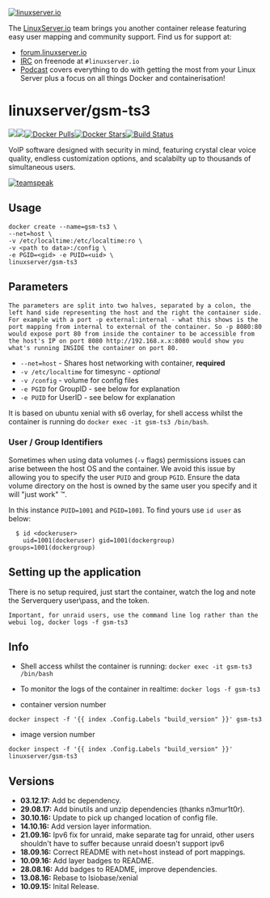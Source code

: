 [linuxserverurl]: https://linuxserver.io
[forumurl]: https://forum.linuxserver.io
[ircurl]: https://www.linuxserver.io/irc/
[podcasturl]: https://www.linuxserver.io/podcast/
[appurl]: https://teamspeak.com
[hub]: https://hub.docker.com/r/linuxserver/gsm-ts3/

[![linuxserver.io](https://raw.githubusercontent.com/linuxserver/docker-templates/master/linuxserver.io/img/linuxserver_medium.png)][linuxserverurl]

The [LinuxServer.io][linuxserverurl] team brings you another container release featuring easy user mapping and community support. Find us for support at:
* [forum.linuxserver.io][forumurl]
* [IRC][ircurl] on freenode at `#linuxserver.io`
* [Podcast][podcasturl] covers everything to do with getting the most from your Linux Server plus a focus on all things Docker and containerisation!

# linuxserver/gsm-ts3
[![](https://images.microbadger.com/badges/version/linuxserver/gsm-ts3.svg)](https://microbadger.com/images/linuxserver/gsm-ts3 "Get your own version badge on microbadger.com")[![](https://images.microbadger.com/badges/image/linuxserver/gsm-ts3.svg)](https://microbadger.com/images/linuxserver/gsm-ts3 "Get your own image badge on microbadger.com")[![Docker Pulls](https://img.shields.io/docker/pulls/linuxserver/gsm-ts3.svg)][hub][![Docker Stars](https://img.shields.io/docker/stars/linuxserver/gsm-ts3.svg)][hub][![Build Status](https://ci.linuxserver.io/buildStatus/icon?job=Docker-Builders/x86-64/x86-64-gsm-ts3)](https://ci.linuxserver.io/job/Docker-Builders/job/x86-64/job/x86-64-gsm-ts3/)

VoIP software designed with security in mind, featuring crystal clear voice quality, endless customization options, and scalabilty up to thousands of simultaneous users.

[![teamspeak](https://raw.githubusercontent.com/linuxserver/docker-templates/master/linuxserver.io/img/teamspeak-banner.png)][appurl]

## Usage

```
docker create --name=gsm-ts3 \
--net=host \
-v /etc/localtime:/etc/localtime:ro \
-v <path to data>:/config \
-e PGID=<gid> -e PUID=<uid> \
linuxserver/gsm-ts3
```

## Parameters

`The parameters are split into two halves, separated by a colon, the left hand side representing the host and the right the container side. 
For example with a port -p external:internal - what this shows is the port mapping from internal to external of the container.
So -p 8080:80 would expose port 80 from inside the container to be accessible from the host's IP on port 8080
http://192.168.x.x:8080 would show you what's running INSIDE the container on port 80.`

* `--net=host` - Shares host networking with container, **required**
* `-v /etc/localtime` for timesync - *optional*
* `-v /config` - volume for config files
* `-e PGID` for GroupID - see below for explanation
* `-e PUID` for UserID - see below for explanation

It is based on ubuntu xenial with s6 overlay, for shell access whilst the container is running do `docker exec -it gsm-ts3 /bin/bash`.

### User / Group Identifiers

Sometimes when using data volumes (`-v` flags) permissions issues can arise between the host OS and the container. We avoid this issue by allowing you to specify the user `PUID` and group `PGID`. Ensure the data volume directory on the host is owned by the same user you specify and it will "just work" ™.

In this instance `PUID=1001` and `PGID=1001`. To find yours use `id user` as below:

```
  $ id <dockeruser>
    uid=1001(dockeruser) gid=1001(dockergroup) groups=1001(dockergroup)
```

## Setting up the application 

There is no setup required, just start the container, watch the log and note the Serverquery user\pass, and the token.

`Important, for unraid users, use the command line log rather than the webui log, docker logs -f gsm-ts3`


## Info

* Shell access whilst the container is running: `docker exec -it gsm-ts3 /bin/bash`
* To monitor the logs of the container in realtime: `docker logs -f gsm-ts3`

* container version number 

`docker inspect -f '{{ index .Config.Labels "build_version" }}' gsm-ts3`

* image version number

`docker inspect -f '{{ index .Config.Labels "build_version" }}' linuxserver/gsm-ts3`

## Versions

+ **03.12.17:** Add bc dependency.
+ **29.08.17:** Add binutils and unzip dependencies (thanks n3mur1t0r).
+ **30.10.16:** Update to pick up changed location of config file.
+ **14.10.16:** Add version layer information.
+ **21.09.16:** Ipv6 fix for unraid, make separate tag for unraid, other users shouldn't have to
suffer because unraid doesn't support ipv6
+ **18.09.16:** Correct README with net=host instead of port mappings.
+ **10.09.16:** Add layer badges to README.
+ **28.08.16:** Add badges to README, improve dependencies.
+ **13.08.16:** Rebase to lsiobase/xenial
+ **10.09.15:** Inital Release.
